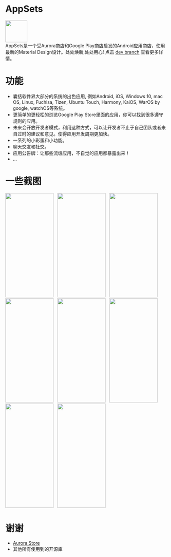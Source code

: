 # AppSets
<img src="https://i.loli.net/2021/05/16/BGC5IMwrSKm72v4.png" width="68" height="68"/><br>
AppSets是一个受Aurora商店和Google Play商店启发的Android应用商店，使用最新的Material Design设计。处处焕新,处处用心!
点击 <a href="https://github.com/Xucaiju/AppSets/tree/dev">dev branch</a> 查看更多详情。
# 功能
* 囊括软件界大部分的系统的出色应用, 例如Android, iOS, Windows 10, mac OS, Linux, Fuchisa, Tizen, Ubuntu Touch, Harmony, KaiOS, WarOS by google, watchOS等系统。
* 更简单的更轻松的浏览Google Play Store里面的应用，你可以找到很多遵守规则的应用。
* 未来会开放开发者模式，利用这种方式，可以让开发者不止于自己团队或者来自过时的建议和意见。使得应用开发周期更加快。
* 一系列的小彩蛋和小功能。
* 聊天交友和社交。
* 应用公告牌：让那些流氓应用，不自觉的应用都暴露出来！
* ...
# 一些截图
<img src="https://i.loli.net/2021/05/16/NE4X5lV92SwkY7I.png" width="150" height="325"/>&nbsp;&nbsp;
<img src="https://i.loli.net/2021/05/16/kUZnSWKqu3cElNM.png" width="150" height="325"/>&nbsp;&nbsp;
<img src="https://i.loli.net/2021/05/16/DZCXgTY9hJeOsVH.png" width="150" height="325"/>&nbsp;&nbsp;
<img src="https://i.loli.net/2021/05/16/8uj6ThUOlWvmtVs.png" width="150" height="325"/>&nbsp;&nbsp;
<img src="https://i.loli.net/2021/05/16/UZAH278kOyioMJv.png" width="150" height="325"/>&nbsp;&nbsp;
<img src="https://i.loli.net/2021/05/16/FhNVS7KyvkYe8u1.png" width="150" height="325"/>&nbsp;&nbsp;
<img src="https://i.loli.net/2021/05/16/dt6gBiQFDT5OSAl.png" width="150" height="325"/>&nbsp;&nbsp;
<img src="https://i.loli.net/2021/05/16/idWAabSCOPJs5yj.png" width="150" height="325"/>&nbsp;&nbsp;
# 谢谢
* <a href="https://gitlab.com/AuroraOSS">Aurora Store</a>
* 其他所有使用到的开源库

